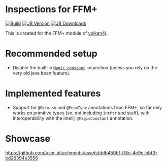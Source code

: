 # Inspections for FFM+

[![Build](https://github.com/club-doki7/ffm-plus-inspections/actions/workflows/build.yml/badge.svg)](https://github.com/club-doki7/ffm-plus-inspections/actions/workflows/build.yml)
[![JB Version](https://img.shields.io/jetbrains/plugin/v/27683)](https://plugins.jetbrains.com/plugin/27683)
[![JB Downloads](https://img.shields.io/jetbrains/plugin/d/27683)](https://plugins.jetbrains.com/plugin/27683)

This is created for the FFM+ module of [vulkan4j](https://github.com/club-doki7/vulkan4j).

# Recommended setup

+ Disable the built-in [`Magic constant`](https://www.jetbrains.com/help/inspectopedia/MagicConstant.html) inspection (unless you rely on the very old java bean feature).

# Implemented features

+ Support for `@Bitmask` and `@EnumType` annotations from FFM+, so far only works on primitive types (so, not including `IntPtr` and stuff), with interoperability with the intellij `@MagicConstant` annotation.

# Showcase

https://github.com/user-attachments/assets/ddb450bf-ff8c-4e9e-bbf3-bd26394e3556
